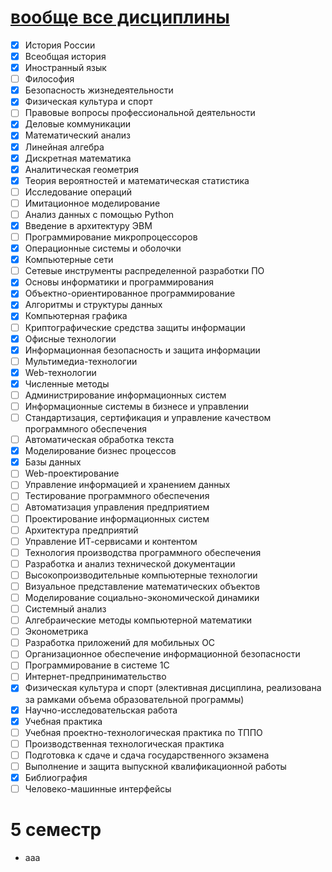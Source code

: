 
# [вообще все дисциплины](https://petrsu.ru/specialization/503#)

- [x]  История России
- [x]  Всеобщая история
- [x]  Иностранный язык
- [ ]  Философия
- [x]  Безопасность жизнедеятельности
- [x]  Физическая культура и спорт
- [ ]  Правовые вопросы профессиональной деятельности
- [x]  Деловые коммуникации
- [x]  Математический анализ
- [x]  Линейная алгебра
- [x]  Дискретная математика
- [x]  Аналитическая геометрия
- [x]  Теория вероятностей и математическая статистика
- [ ]  Исследование операций
- [ ]  Имитационное моделирование
- [ ]  Анализ данных с помощью Python
- [x]  Введение в архитектуру ЭВМ
- [ ]  Программирование микропроцессоров
- [x]  Операционные системы и оболочки
- [x]  Компьютерные сети
- [ ]  Сетевые инструменты распределенной разработки ПО
- [x]  Основы информатики и программирования
- [x]  Объектно-ориентированное программирование
- [x]  Алгоритмы и структуры данных
- [x]  Компьютерная графика
- [ ]  Криптографические средства защиты информации
- [x]  Офисные технологии
- [x]  Информационная безопасность и защита информации
- [ ]  Мультимедиа-технологии
- [x]  Web-технологии
- [x]  Численные методы
- [ ]  Администрирование информационных систем
- [ ]  Информационные системы в бизнесе и управлении
- [ ]  Стандартизация, сертификация и управление качеством программного обеспечения
- [ ]  Автоматическая обработка текста
- [x]  Моделирование бизнес процессов
- [x]  Базы данных
- [ ]  Web-проектирование
- [ ]  Управление информацией и хранением данных
- [ ]  Тестирование программного обеспечения
- [ ]  Автоматизация управления предприятием
- [ ]  Проектирование информационных систем
- [ ]  Архитектура предприятий
- [ ]  Управление ИТ-сервисами и контентом
- [ ]  Технология производства программного обеспечения
- [ ]  Разработка и анализ технической документации
- [ ]  Высокопроизводительные компьютерные технологии
- [ ]  Визуальное представление математических объектов
- [ ]  Моделирование социально-экономической динамики
- [ ]  Системный анализ
- [ ]  Алгебраические методы компьютерной математики
- [ ]  Эконометрика
- [ ]  Разработка приложений для мобильных ОС
- [ ]  Организационное обеспечение информационной безопасности
- [ ]  Программирование в системе 1С
- [ ]  Интернет-предпринимательство
- [x]  Физическая культура и спорт (элективная дисциплина, реализована за рамками объема образовательной программы)
- [x]  Научно-исследовательская работа
- [x]  Учебная практика
- [ ]  Учебная проектно-технологическая практика по ТППО
- [ ]  Производственная технологическая практика
- [ ]  Подготовка к сдаче и сдача государственного экзамена
- [ ]  Выполнение и защита выпускной квалификационной работы
- [x]  Библиография
- [ ]  Человеко-машинные интерфейсы

# 5 семестр
- ааа
